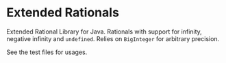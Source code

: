 Extended Rationals
==================

Extended Rational Library for Java.
Rationals with support for infinity, negative infinity and `undefined`.
Relies on `BigInteger` for arbitrary precision.

See the test files for usages.
